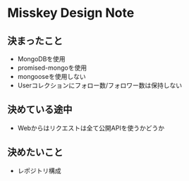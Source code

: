 # Misskey Design Note

## 決まったこと
* MongoDBを使用
* promised-mongoを使用
* mongooseを使用しない
* Userコレクションにフォロー数/フォロワー数は保持しない

## 決めている途中
* Webからはリクエストは全て公開APIを使うかどうか

## 決めたいこと
* レポジトリ構成
